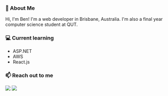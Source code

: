### 🚀 About Me
Hi, I'm Ben! I'm a web developer in Brisbane, Australia. I'm also a final year computer science student at QUT. 

### 💻 Current learning 
- ASP.NET
- AWS
- React.js

### 📫 Reach out to me

<img src="https://img.shields.io/badge/website-000?style=for-the-badge&logo=About.me&logoColor=white" /> <img src="https://img.shields.io/badge/LinkedIn-0077B5?style=for-the-badge&logo=linkedin&logoColor=white" /> 
